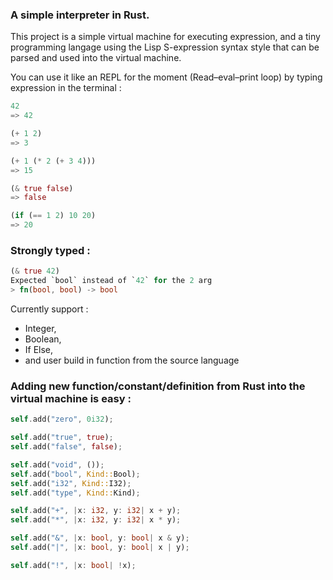 ### A simple interpreter in Rust.

This project is a simple virtual machine for executing expression, and a tiny programming langage using the Lisp S-expression syntax style that can be parsed and used into the virtual machine.

You can use it like an REPL for the moment (Read–eval–print loop) by typing expression in the terminal :

```rust
42
=> 42
```

```rust
(+ 1 2)
=> 3
```

```rust
(+ 1 (* 2 (+ 3 4))) 
=> 15
```

```rust
(& true false)
=> false
```

```rust
(if (== 1 2) 10 20)
=> 20
```


### Strongly typed :

```rust
(& true 42)    
Expected `bool` instead of `42` for the 2 arg
> fn(bool, bool) -> bool
```

Currently support :
- Integer,
- Boolean,
- If Else, 
- and user build in function from the source language

### Adding new function/constant/definition from Rust into the virtual machine is easy :

```rust
self.add("zero", 0i32);

self.add("true", true);
self.add("false", false);

self.add("void", ());
self.add("bool", Kind::Bool);
self.add("i32", Kind::I32);
self.add("type", Kind::Kind);

self.add("+", |x: i32, y: i32| x + y);
self.add("*", |x: i32, y: i32| x * y);

self.add("&", |x: bool, y: bool| x & y);
self.add("|", |x: bool, y: bool| x | y);

self.add("!", |x: bool| !x);
```

